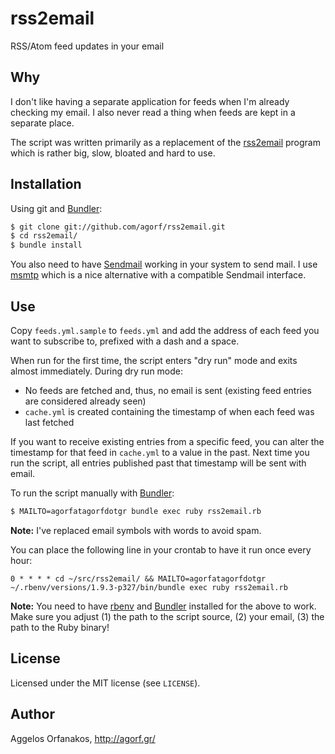 # rss2email

RSS/Atom feed updates in your email

## Why

I don't like having a separate application for feeds when I'm already checking
my email. I also never read a thing when feeds are kept in a separate place.

The script was written primarily as a replacement of the [rss2email][] program
which is rather big, slow, bloated and hard to use.

[rss2email]: http://www.allthingsrss.com/rss2email/

## Installation

Using git and [Bundler][]:

~~~ sh
$ git clone git://github.com/agorf/rss2email.git
$ cd rss2email/
$ bundle install
~~~

You also need to have [Sendmail][] working in your system to send mail. I use
[msmtp][] which is a nice alternative with a compatible Sendmail interface.

[Bundler]: http://gembundler.com/
[Sendmail]: http://en.wikipedia.org/wiki/Sendmail
[msmtp]: http://msmtp.sourceforge.net/

## Use

Copy `feeds.yml.sample` to `feeds.yml` and add the address of each feed you want
to subscribe to, prefixed with a dash and a space.

When run for the first time, the script enters "dry run" mode and exits almost
immediately. During dry run mode:

* No feeds are fetched and, thus, no email is sent (existing feed entries are
  considered already seen)
* `cache.yml` is created containing the timestamp of when each feed was last
  fetched

If you want to receive existing entries from a specific feed, you can alter the
timestamp for that feed in `cache.yml` to a value in the past. Next time you run
the script, all entries published past that timestamp will be sent with email.

To run the script manually with [Bundler][]:

~~~ sh
$ MAILTO=agorfatagorfdotgr bundle exec ruby rss2email.rb
~~~

**Note:** I've replaced email symbols with words to avoid spam.

You can place the following line in your crontab to have it run once every hour:

    0 * * * * cd ~/src/rss2email/ && MAILTO=agorfatagorfdotgr ~/.rbenv/versions/1.9.3-p327/bin/bundle exec ruby rss2email.rb

**Note:** You need to have [rbenv][] and [Bundler][] installed for the above to
work. Make sure you adjust (1) the path to the script source, (2) your email,
(3) the path to the Ruby binary!

[rbenv]: https://github.com/sstephenson/rbenv

## License

Licensed under the MIT license (see `LICENSE`).

## Author

Aggelos Orfanakos, <http://agorf.gr/>
